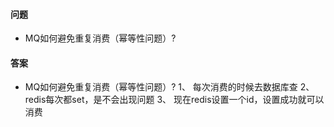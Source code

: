 #### 问题
+ MQ如何避免重复消费（幂等性问题）?



#### 答案

+ MQ如何避免重复消费（幂等性问题）?
1、	每次消费的时候去数据库查
2、	redis每次都set，是不会出现问题
3、	现在redis设置一个id，设置成功就可以消费

